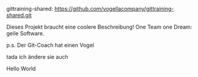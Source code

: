 gittraining-shared:
https://github.com/vogellacompany/gittraining-shared.git

Dieses Projekt braucht eine coolere Beschreibung! 
One Team one Dream: geile Software.


p.s. Der Git-Coach hat einen Vogel



tada ich ändere sie auch 


Hello World